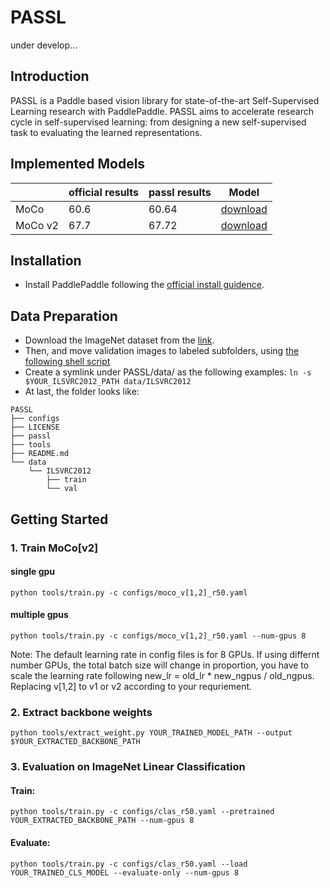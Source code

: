 # PASSL
under develop...

## Introduction
PASSL is a Paddle based vision library for state-of-the-art Self-Supervised Learning research with PaddlePaddle. PASSL aims to accelerate research cycle in self-supervised learning: from designing a new self-supervised task to evaluating the learned representations. 

## Implemented Models 
|  | official results | passl results | Model |
| ---|----  | ---- | ----|
| MoCo  | 60.6| 60.64| [download](https://passl.bj.bcebos.com/models/moco_v1_r50_e200_ckpt.pdparams)|
| MoCo v2 | 67.7 | 67.72| [download](https://passl.bj.bcebos.com/models/moco_v2_r50_e200_ckpt.pdparams)|

## Installation
- Install PaddlePaddle following the [official install guidence](https://www.paddlepaddle.org.cn/install/). 

## Data Preparation
- Download the ImageNet dataset from the [link](http://www.image-net.org/).
- Then, and move validation images to labeled subfolders, using [the following shell script](https://raw.githubusercontent.com/soumith/imagenetloader.torch/master/valprep.sh)
- Create a symlink under PASSL/data/ as the following examples: ```ln -s $YOUR_ILSVRC2012_PATH data/ILSVRC2012```
- At last, the folder looks like:
```
PASSL
├── configs
├── LICENSE
├── passl
├── tools
├── README.md
└── data
    └── ILSVRC2012
        ├── train
        └── val
```

## Getting Started

### 1. Train MoCo[v2]

#### single gpu
```
python tools/train.py -c configs/moco_v[1,2]_r50.yaml
```

#### multiple gpus

```
python tools/train.py -c configs/moco_v[1,2]_r50.yaml --num-gpus 8
```

Note: The default learning rate in config files is for 8 GPUs. If using differnt number GPUs, the total batch size will change in proportion, you have to scale the learning rate following new_lr = old_lr * new_ngpus / old_ngpus. Replacing v[1,2] to v1 or v2 according to your requriement.

### 2. Extract backbone weights

``` 
python tools/extract_weight.py YOUR_TRAINED_MODEL_PATH --output $YOUR_EXTRACTED_BACKBONE_PATH
```

### 3. Evaluation on ImageNet Linear Classification

#### Train:
```
python tools/train.py -c configs/clas_r50.yaml --pretrained YOUR_EXTRACTED_BACKBONE_PATH --num-gpus 8
```
#### Evaluate:
```
python tools/train.py -c configs/clas_r50.yaml --load YOUR_TRAINED_CLS_MODEL --evaluate-only --num-gpus 8
```